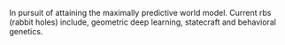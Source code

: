 In pursuit of attaining the maximally predictive world model. Current rbs (rabbit holes) include, geometric deep learning, statecraft and behavioral genetics. 
